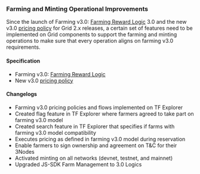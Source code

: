 ### Farming and Minting Operational Improvements
Since the launch of Farming v3.0: [Farming Reward Logic](https://wiki.threefold.io/#/threefold__farming_logic3?id=farming-rewards-logic-v3) 3.0 and the new v3.0 [pricing policy](https://wiki.threefold.io/#/farming_logic3_tftflow) for Grid 2.x releases, a certain set of features need to be implemented on Grid components to support the farming and minting operations to make sure that every operation aligns on farming v3.0 requirements.

#### Specification
- Farming v3.0: [Farming Reward Logic](https://wiki.threefold.io/#/threefold__farming_logic3?id=farming-rewards-logic-v3)
- New v3.0 [pricing policy](https://wiki.threefold.io/#/farming_logic3_tftflow)

#### Changelogs
- Farming v3.0 pricing policies and flows implemented on TF Explorer
- Created flag feature in TF Explorer where farmers agreed to take part on farming v3.0 model
- Created search feature in  TF Explorer that specifies if farms with farming v3.0 model compatibility
- Executes pricing as defined in farming v3.0 model during reservation
- Enable farmers to sign ownership and agreement on T&C for their 3Nodes
- Activated minting on all networks (devnet, testnet, and mainnet)
- Upgraded JS-SDK Farm Management to 3.0 Logics
